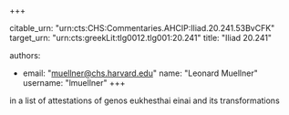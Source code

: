 +++


citable_urn: "urn:cts:CHS:Commentaries.AHCIP:Iliad.20.241.53BvCFK"
target_urn: "urn:cts:greekLit:tlg0012.tlg001:20.241"
title: "Iliad 20.241"

authors:
- email: "muellner@chs.harvard.edu"
  name: "Leonard Muellner"
  username: "lmuellner"
+++

<p>in a list of attestations of genos eukhesthai einai and its transformations</p>